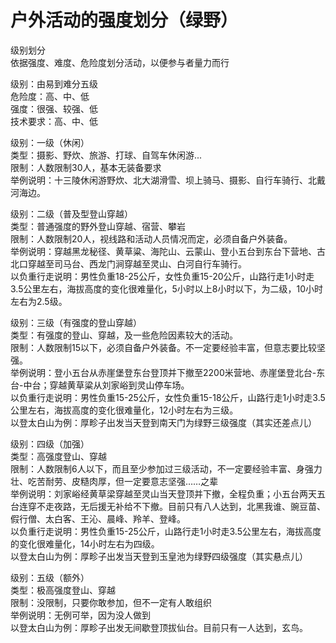 # 户外活动的强度划分（绿野）  

级别划分  
依据强度、难度、危险度划分活动，以便参与者量力而行  

级别：由易到难分五级  
危险度：高、中、低  
强度：很强、较强、低  
技术要求：高、中、低  

级别：一级（休闲）  
类型：摄影、野炊、旅游、打球、自驾车休闲游...  
限制：人数限制30人，基本无装备要求  
举例说明：十三陵休闲游野炊、北大湖滑雪、坝上骑马、摄影、自行车骑行、北戴河海边。  

级别：二级（普及型登山穿越）  
类型：普通强度的野外登山穿越、宿营、攀岩  
限制：人数限制20人，视线路和活动人员情况而定，必须自备户外装备。  
举例说明：穿越黑龙秘径、黄草粱、海陀山、云蒙山、登小五台到东台下营地、古北口穿越至司马台、西龙门涧穿越至灵山、白河自行车骑行。  
以负重行走说明：男性负重18-25公斤，女性负重15-20公斤，山路行走1小时走3.5公里左右，海拔高度的变化很难量化，5小时以上8小时以下，为二级，10小时左右为2.5级。  

级别：三级（有强度的登山穿越）  
类型：有强度的登山、穿越，及一些危险因素较大的活动。  
限制：人数限制15以下，必须自备户外装备。不一定要经验丰富，但意志要比较坚强。  
举例说明：登小五台从赤崖堡登东台登顶并下撤至2200米营地、赤崖堡登北台-东台-中台；穿越黄草粱从刘家峪到灵山停车场。  
以负重行走说明：男性负重15-25公斤，女性负重15-18公斤，山路行走1小时走3.5公里左右，海拔高度的变化很难量化，12小时左右为三级。  
以登太白山为例：厚畛子出发当天登到南天门为绿野三级强度（其实还差点儿）  

级别：四级（加强）  
类型：高强度登山、穿越  
限制：人数限制6人以下，而且至少参加过三级活动，不一定要经验丰富、身强力壮、吃苦耐劳、皮糙肉厚，但一定要意志坚强……之辈  
举例说明：刘家峪经黄草梁穿越至灵山当天登顶并下撤，全程负重；小五台两天五台连穿不走夜路，无后援无补给不下撤。目前只有八人达到，北黑我谁、豌豆苗、假行僧、太白客、王沁、晨峰、羚羊、登峰。  
以负重行走说明：男性负重15-25公斤，山路行走1小时走3.5公里左右，海拔高度的变化很难量化，14小时左右为四级。  
以登太白山为例：厚畛子出发当天登到玉皇池为绿野四级强度（其实悬点儿）  

级别：五级（额外）  
类型：极高强度登山、穿越  
限制：没限制，只要你敢参加，但不一定有人敢组织  
举例说明：无例可举，因为没人做到  
以登太白山为例：厚畛子出发无间歇登顶拔仙台。目前只有一人达到，玄鸟。  

